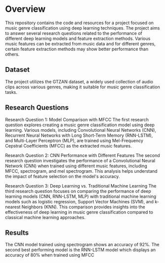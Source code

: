 # Overview
This repository contains the code and resources for a project focused on music genre classification using deep learning techniques. The project aims to answer several research questions related to the performance of different deep learning models and feature extraction methods. Various music features can be extracted from music data and for different genres, certain feature extraction methods may show better performance than others.

## Dataset
The project utilizes the GTZAN dataset, a widely used collection of audio clips across various genres, making it suitable for music genre classification tasks.

## Research Questions

Research Question 1: Model Comparison with MFCC
The first research question explores creating a music genre classification model using deep learning. Various models, including Convolutional Neural Networks (CNN), Recurrent Neural Networks with Long Short-Term Memory (RNN-LSTM), and Multi-Layer Perceptron (MLP), are trained using Mel-Frequency Cepstral Coefficients (MFCC) as the extracted music features.

Research Question 2: CNN Performance with Different Features
The second research question investigates the performance of a Convolutional Neural Network (CNN) when trained using different music features, including MFCC, spectrogram, and mel spectrogram. This analysis helps understand the impact of feature selection on the model's accuracy.

Research Question 3: Deep Learning vs. Traditional Machine Learning
The third research question focuses on comparing the performance of deep learning models (CNN, RNN-LSTM, MLP) with traditional machine learning models such as logistic regression, Support Vector Machines (SVM), and k-nearest Neighbors (KNN). This comparison provides insights into the effectiveness of deep learning in music genre classification compared to classical machine learning approaches.


## Results
The CNN model trained using spectrogram shows an accuracy of 92%. The second best performing model is the RNN-LSTM model which displays an accuracy of 80% when trained using MFCC
